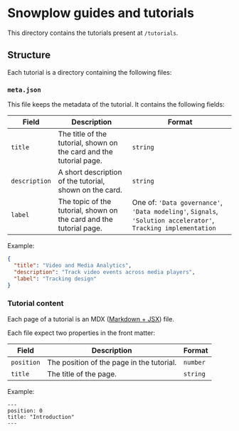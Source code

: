 
# Snowplow guides and tutorials

This directory contains the tutorials present at `/tutorials`.

## Structure

Each tutorial is a directory containing the following files:

### `meta.json`

This file keeps the metadata of the tutorial. It contains the following fields:

| Field         | Description                                                          | Format                                                                                                         |
| ------------- | -------------------------------------------------------------------- | -------------------------------------------------------------------------------------------------------------- |
| `title`       | The title of the tutorial, shown on the card and the tutorial page.  | `string`                                                                                                       |
| `description` | A short description of the tutorial, shown on the card.              | `string`                                                                                                       |
| `label`       | The topic of the tutorial, shown on the card  and the tutorial page. | One of: `'Data governance'`, `'Data modeling'`, `Signals`, `'Solution accelerator'`, `Tracking implementation` |

Example:

```json
{
  "title": "Video and Media Analytics",
  "description": "Track video events across media players",
  "label": "Tracking design"
}
```

### Tutorial content

Each page of a tutorial is an MDX ([Markdown + JSX](https://docusaurus.io/docs/markdown-features/react)) file.

Each file expect two properties in the front matter:

| Field      | Description                               | Format   |
| ---------- | ----------------------------------------- | -------- |
| `position` | The position of the page in the tutorial. | `number` |
| `title`    | The title of the page.                    | `string` |

Example:

```mdx
---
position: 0
title: "Introduction"
---
```
